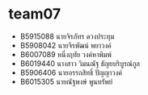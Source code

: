 ﻿# team07

* B5915088 นายจิรภัทร ดวงประทุม
* B5908042 นายจิรพัฒน์ พยาวงค์
* B6007089 หนึ่งฤทัย  วงค์หาพิมพ์
* B6019440 นางสาว วิมนณัฐ ธัญยบริบูรณ์กูล
* B5906406 นายอรรถสิทธิ์ ปัญญาวงค์
* B6015305 นายณัฐพงษ์ พูนทรัพย์